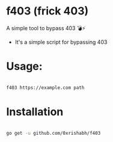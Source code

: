 # f403 (frick 403)

A simple tool to bypass 403   💣⚡


+ It's a simple script for bypassing 403


# Usage:

```bash 

f403 https://example.com path

```

# Installation

```bash

go get -u github.com/0xrishabh/f403
```
